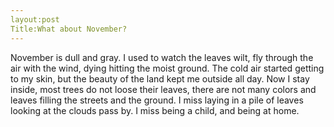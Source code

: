 ```yaml
---
layout:post
Title:What about November?
---
```


November is dull and gray. I used to watch the leaves wilt, fly through 
the air with the wind, dying hitting the moist ground. The cold air 
started getting to my skin, but the beauty of the land kept me outside 
all day. 
Now I stay inside, most trees do not loose their leaves, there are not 
many colors and leaves filling the streets and the ground. I miss laying 
in a pile of leaves looking at the clouds pass by. I miss being a child, 
and being at home. 
